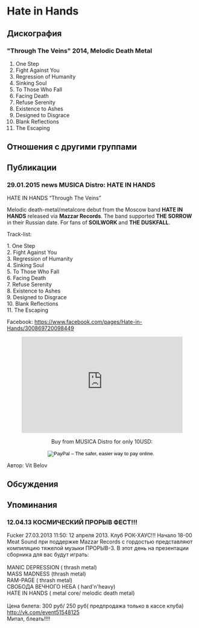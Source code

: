 # Hate in Hands



## Дискография

### "Through The Veins" 2014, Melodic Death Metal

1. One Step
2. Fight Against You
3. Regression of Humanity
4. Sinking Soul
5. To Those Who Fall
6. Facing Death
7. Refuse Serenity
8. Existence to Ashes
9. Designed to Disgrace
10. Blank Reflections
11. The Escaping


## Отношения с другими группами


## Публикации

### 29.01.2015 news MUSICA Distro: HATE IN HANDS

<P><SPAN class=tit2>HATE IN HANDS “Through The Veins”</SPAN></P>
<P>Melodic death-metal/metalcore debut from the Moscow band <STRONG>HATE IN HANDS</STRONG> released via <STRONG>Mazzar Records</STRONG>. The band supported <STRONG>THE SORROW</STRONG> in their Russian date. For fans of <STRONG>SOILWORK </STRONG>and <STRONG>THE DUSKFALL</STRONG>.</P>
<P>Track-list:</P>
<P>1. One Step<BR>2. Fight Against You<BR>3. Regression of Humanity<BR>4. Sinking Soul<BR>5. To Those Who Fall<BR>6. Facing Death<BR>7. Refuse Serenity<BR>8. Existence to Ashes<BR>9. Designed to Disgrace<BR>10. Blank Reflections<BR>11. The Escaping</P>
<P>Facebook: <A href="https://www.facebook.com/pages/Hate-in-Hands/300869720098449">https://www.facebook.com/pages/Hate-in-Hands/300869720098449</A></P>
<P>
<CENTER><IFRAME height=255 src="https://www.youtube.com/embed/p7YCxfLP5to" frameBorder=0 width=427 allowfullscreen></IFRAME>
<P></P>
<P>Buy from MUSICA Distro for only 10USD:</P>
<P>
<CENTER>
<FORM method=post action=https://www.paypal.com/cgi-bin/webscr target=paypal><INPUT style="BORDER-TOP: #000000 1px dashed; HEIGHT: 15px; BORDER-RIGHT: #000000 1px dashed; WIDTH: 15px; BORDER-BOTTOM: #000000 1px dashed; COLOR: #fdadad; BORDER-LEFT: #000000 1px dashed; BACKGROUND-COLOR: #fdadad" type=hidden value=_s-xclick name=cmd> <INPUT style="BORDER-TOP: #000000 1px dashed; HEIGHT: 15px; BORDER-RIGHT: #000000 1px dashed; WIDTH: 15px; BORDER-BOTTOM: #000000 1px dashed; COLOR: #fdadad; BORDER-LEFT: #000000 1px dashed; BACKGROUND-COLOR: #fdadad" type=hidden value=BFCLJQYKQXHE4 name=hosted_button_id> <INPUT alt="PayPal – The safer, easier way to pay online." src="https://www.paypalobjects.com/en_GB/i/btn/btn_cart_LG.gif" type=image border=0 name=submit> <IMG border=0 alt="" src="https://www.paypalobjects.com/ru_RU/i/scr/pixel.gif" width=1 height=1> </FORM>
<P></P></CENTER></CENTER>
Автор: Vit Belov


## Обсуждения


## Упоминания

### 12.04.13 КОСМИЧЕСКИЙ ПРОРЫВ ФЕСТ!!!

Fucker 27.03.2013 11:50:
12 апреля 2013. Клуб РОК-ХАУС!!! Начало 18-00<BR>Meat Sound при поддержке Mazzar Records с гордостью представляют компиляцию тяжелой музыки ПРОРЫВ-3. В этот день на презентации сборника для вас будут играть: <BR><BR>MANIC DEPRESSION ( thrash metal)<BR>MASS MADNESS (thrash metal)<BR>RAM-PAGE ( thrash metal)<BR>СВОБОДА ВЕЧНОГО НЕБА ( hard'n'heavy)<BR>HATE IN HANDS ( metal core/ melodic death metal)<BR><BR>Цена билета: 300 руб/ 250 руб( предпродажа только в кассе клуба)<BR><A HREF="http://vk.com/event51548125" TARGET="_blank">http://vk.com/event51548125</A><BR>Митал, блеать!!!!

